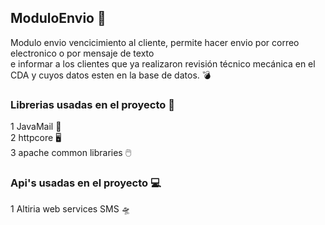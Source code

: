 ## ModuloEnvio 📖

Modulo envio vencicimiento al cliente, permite hacer envio por correo electronico o por mensaje de texto </br>
e informar a los clientes que ya realizaron revisión técnico mecánica en el CDA y cuyos datos esten en la base de datos.
💣
### Librerias usadas en el proyecto 📗
1 JavaMail 📧 </br>
2 httpcore 🖥️ </br>
3 apache common libraries 🖱️

### Api's usadas en el proyecto 💻
1 Altiria web services SMS 🛸
